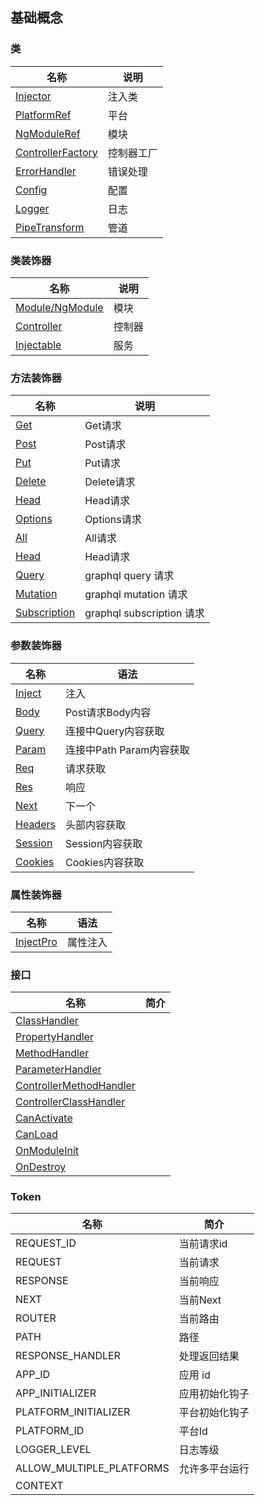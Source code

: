 ## 基础概念

### 类
| 名称                                          | 说明       |
| --------------------------------------------- | ---------- |
| [Injector](/zh-cn/basic/injector.md)          | 注入类     |
| [PlatformRef](/zh-cn/basic/injector.md)       | 平台       |
| [NgModuleRef](/zh-cn/basic/injector.md)       | 模块       |
| [ControllerFactory](/zh-cn/basic/injector.md) | 控制器工厂 |
| [ErrorHandler](/)                             | 错误处理   |
| [Config](/)                                   | 配置       |
| [Logger](/)                                   | 日志       |
| [PipeTransform](/)                            | 管道       |

### 类装饰器
| 名称                                      | 说明   |
| ----------------------------------------- | ------ |
| [Module/NgModule](/zh-cn/basic/module.md) | 模块   |
| [Controller](/zh-cn/basic/controller.md)  | 控制器 |
| [Injectable](/zh-cn/basic/injectable.md)  | 服务   |

### 方法装饰器
| 名称                                                 | 说明                      |
| ---------------------------------------------------- | ------------------------- |
| [Get](/zh-cn/basic/http/get.md)                      | Get请求                   |
| [Post](/zh-cn/basic/http/post.md)                    | Post请求                  |
| [Put](/zh-cn/basic/http/put.md)                      | Put请求                   |
| [Delete](/zh-cn/basic/http/delete.md)                | Delete请求                |
| [Head](/zh-cn/basic/http/head.md)                    | Head请求                  |
| [Options](/zh-cn/basic/http/options.md)              | Options请求               |
| [All](/zh-cn/basic/http/all.md)                      | All请求                   |
| [Head](/zh-cn/basic/http/head.md)                    | Head请求                  |
| [Query](/zh-cn/basic/graphql/query.md)               | graphql query 请求        |
| [Mutation](/zh-cn/basic/graphql/mutation.md)         | graphql mutation 请求     |
| [Subscription](/zh-cn/basic/graphql/subscription.md) | graphql subscription 请求 |

### 参数装饰器
| 名称                                    | 语法                     |
| --------------------------------------- | ------------------------ |
| [Inject](/zh-cn/basic/inject.md)        | 注入                     |
| [Body](/zh-cn/basic/http/body.md)       | Post请求Body内容         |
| [Query](/zh-cn/basic/http/query.md)     | 连接中Query内容获取      |
| [Param](/zh-cn/basic/http/param.md)     | 连接中Path Param内容获取 |
| [Req](/zh-cn/basic/http/req.md)         | 请求获取                 |
| [Res](/zh-cn/basic/http/res.md)         | 响应                     |
| [Next](/zh-cn/basic/http/next.md)       | 下一个                   |
| [Headers](/zh-cn/basic/http/headers.md) | 头部内容获取             |
| [Session](/zh-cn/basic/http/session.md) | Session内容获取          |
| [Cookies](/zh-cn/basic/http/cookies.md) | Cookies内容获取          |

### 属性装饰器

| 名称          | 语法     |
| ------------- | -------- |
| [InjectPro]() | 属性注入 |


### 接口
| 名称                        | 简介 |
| --------------------------- | ---- |
| [ClassHandler]()            |      |
| [PropertyHandler]()         |      |
| [MethodHandler]()           |      |
| [ParameterHandler]()        |      |
| [ControllerMethodHandler]() |      |
| [ControllerClassHandler]()  |      |
| [CanActivate]()             |      |
| [CanLoad]()                 |      |
| [OnModuleInit]()            |      |
| [OnDestroy]()               |      |

### Token
| 名称                     | 简介           |
| ------------------------ | -------------- |
| REQUEST_ID               | 当前请求id     |
| REQUEST                  | 当前请求       |
| RESPONSE                 | 当前响应       |
| NEXT                     | 当前Next       |
| ROUTER                   | 当前路由       |
| PATH                     | 路径           |
| RESPONSE_HANDLER         | 处理返回结果   |
| APP_ID                   | 应用 id        |
| APP_INITIALIZER          | 应用初始化钩子 |
| PLATFORM_INITIALIZER     | 平台初始化钩子 |
| PLATFORM_ID              | 平台Id         |
| LOGGER_LEVEL             | 日志等级       |
| ALLOW_MULTIPLE_PLATFORMS | 允许多平台运行 |
| CONTEXT                  |                |
